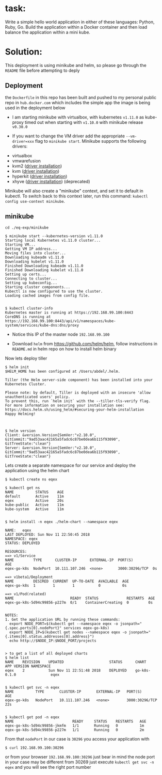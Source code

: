 # task:

Write a simple hello world application in either of these languages: Python, Ruby, Go. Build the application within a Docker container and then load balance the application within a mini kube.


Solution:
==========
This deployment is using minikube and helm, so please go through the `README` file before attempting to deply



Deployment
-----------
the `Dockerfile` in this repo has been built and pushed to my personal public repo in `hub.docker.com` which includes the simple app the image is being used in the deployment below

- I am starting minikube with virtualbox, with kubernetes `v1.11.0` as kube-proxy timed out when starting with `v1.10.0` with minikube release `v0.30.0` 

- If you want to change the VM driver add the appropriate `--vm-driver=xxx` flag to `minikube start`. Minikube supports
the following drivers:

* virtualbox
* vmwarefusion
* kvm2 ([driver installation](https://git.k8s.io/minikube/docs/drivers.md#kvm2-driver))
* kvm ([driver installation](https://git.k8s.io/minikube/docs/drivers.md#kvm-driver))
* hyperkit ([driver installation](https://git.k8s.io/minikube/docs/drivers.md#hyperkit-driver))
* xhyve ([driver installation](https://git.k8s.io/minikube/docs/drivers.md#xhyve-driver)) (deprecated)

Minikube will also create a "minikube" context, and set it to default in kubectl.
To switch back to this context later, run this command: `kubectl config use-context minikube`.



minikube
----------
```
cd ./eq-exp/minikube
```

```shell
$ minikube start --kubernetes-version v1.11.0
Starting local Kubernetes v1.11.0 cluster...
Starting VM...
Getting VM IP address...
Moving files into cluster...
Downloading kubeadm v1.11.0
Downloading kubelet v1.11.0
Finished Downloading kubeadm v1.11.0
Finished Downloading kubelet v1.11.0
Setting up certs...
Connecting to cluster...
Setting up kubeconfig...
Starting cluster components...
Kubectl is now configured to use the cluster.
Loading cached images from config file.


$ kubectl cluster-info
Kubernetes master is running at https://192.168.99.100:8443
CoreDNS is running at https://192.168.99.100:8443/api/v1/namespaces/kube-system/services/kube-dns:dns/proxy
```

- Notice this IP of the master node `192.168.99.100`

- Download `helm` from https://github.com/helm/helm, follow instructions in `README.md` in helm repo on how to install helm binary

Now lets deploy tiller
```
$ helm init
$HELM_HOME has been configured at /Users/abdel/.helm.

Tiller (the Helm server-side component) has been installed into your Kubernetes Cluster.

Please note: by default, Tiller is deployed with an insecure 'allow unauthenticated users' policy.
To prevent this, run `helm init` with the --tiller-tls-verify flag.
For more information on securing your installation see: https://docs.helm.sh/using_helm/#securing-your-helm-installation
Happy Helming!



$ helm version
Client: &version.Version{SemVer:"v2.10.0", GitCommit:"9ad53aac42165a5fadc6c87be0dea6b115f93090", GitTreeState:"clean"}
Server: &version.Version{SemVer:"v2.10.0", GitCommit:"9ad53aac42165a5fadc6c87be0dea6b115f93090", GitTreeState:"clean"}
```

Lets create a separate namespace for our service and deploy the application using the helm chart 

```
$ kubectl create ns eqex

$ kubectl get ns
NAME          STATUS    AGE
default       Active    11m
eqex          Active    20s
kube-public   Active    11m
kube-system   Active    11m


$ helm install -n eqex ./helm-chart --namespace eqex

NAME:   eqex
LAST DEPLOYED: Sun Nov 11 22:50:45 2018
NAMESPACE: eqex
STATUS: DEPLOYED

RESOURCES:
==> v1/Service
NAME         TYPE      CLUSTER-IP      EXTERNAL-IP  PORT(S)         AGE
eqex-go-k8s  NodePort  10.111.107.246  <none>       3000:30296/TCP  0s

==> v1beta1/Deployment
NAME         DESIRED  CURRENT  UP-TO-DATE  AVAILABLE  AGE
eqex-go-k8s  1        1        1           0          0s

==> v1/Pod(related)
NAME                          READY  STATUS             RESTARTS  AGE
eqex-go-k8s-5d94c99856-p227m  0/1    ContainerCreating  0         0s


NOTES:
1. Get the application URL by running these commands:
  export NODE_PORT=$(kubectl get --namespace eqex -o jsonpath="{.spec.ports[0].nodePort}" services eqex-go-k8s)
  export NODE_IP=$(kubectl get nodes --namespace eqex -o jsonpath="{.items[0].status.addresses[0].address}")
  echo http://$NODE_IP:$NODE_PORT/projects


> to get a list of all deployed charts
$ helm list
NAME	REVISION	UPDATED                 	STATUS  	CHART       	APP VERSION	NAMESPACE
eqex	2       	Sun Nov 11 22:51:48 2018	DEPLOYED	go-k8s-0.1.0	           	eqex   


$ kubectl get svc -n eqex
NAME          TYPE       CLUSTER-IP       EXTERNAL-IP   PORT(S)          AGE
eqex-go-k8s   NodePort   10.111.107.246   <none>        3000:30296/TCP   22s


$ kubectl get pod -n eqex
NAME                           READY     STATUS    RESTARTS   AGE
eqex-go-k8s-5d94c99856-jkmfm   1/1       Running   0          1m
eqex-go-k8s-5d94c99856-p227m   1/1       Running   0          2m

```


From that `nodePort` in our case is `30296` you access your application with 
```
$ curl 192.168.99.100:30296 
``` 
or from your browser `192.168.99.100:30296` just bear in mind the node port in your case may be different from 30269 just execute `kubectl get svc -n eqex` and you will see the right port number
